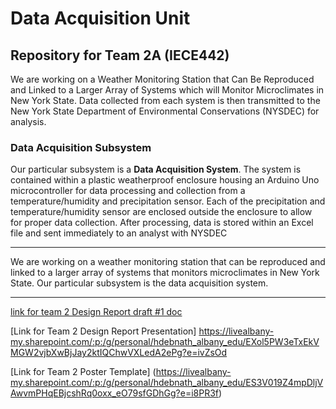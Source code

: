 # Data Acquisition Unit 
## Repository for Team 2A (IECE442)

We are working on a Weather Monitoring Station that Can Be Reproduced and Linked to a Larger Array of Systems which will Monitor Microclimates in New York State. Data collected from each system is then transmitted to the New York State Department of Environmental Conservations (NYSDEC) for analysis.

### Data Acquisition Subsystem

Our particular subsystem is a **Data Acquisition System**. The system is contained within a plastic weatherproof enclosure housing an Arduino Uno microcontroller for data processing and collection from a temperature/humidity and precipitation sensor. Each of the precipitation and temperature/humidity sensor are enclosed outside the enclosure to allow for proper data collection. After processing, data is stored within an Excel file and sent immediately to an analyst with NYSDEC


------------------------------------------

We are working on a weather monitoring station that 
can be reproduced and linked to a larger array of 
systems that monitors microclimates in New York State.
Our particular subsystem is the data acquisition system.

-----------------------------------------

[link for team 2 Design Report draft #1 doc](https://1drv.ms/w/c/99df146ffe001f29/EbOvkIGMuoVHud4yUwpnuJMB8NM2gDxzC1E3_rHJGSF02A?e=VRXZuI)

[Link for Team 2 Design Report Presentation]
https://livealbany-my.sharepoint.com/:p:/g/personal/hdebnath_albany_edu/EXol5PW3eTxEkVMGW2vjbXwBjJay2ktIQChwVXLedA2ePg?e=ivZsOd

[Link for Team 2 Poster Template]
(https://livealbany-my.sharepoint.com/:p:/g/personal/hdebnath_albany_edu/ES3V019Z4mpDljVAwvmPHqEBjcshRq0oxx_eO79sfGDhGg?e=i8PR3f)

